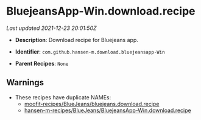 # BluejeansApp-Win.download.recipe

_Last updated 2021-12-23 20:01:50Z_

- **Description**: Download recipe for Bluejeans app.

- **Identifier**: `com.github.hansen-m.download.bluejeansapp-Win`

- **Parent Recipes**: `None`


## Warnings

- These recipes have duplicate NAMEs:
    - [moofit-recipes/BlueJeans/bluejeans.download.recipe](/autopkg-dupe-tracker/moofit-recipes/BlueJeans/bluejeans.download.recipe)
    - [hansen-m-recipes/BlueJeans/BluejeansApp-Win.download.recipe](/autopkg-dupe-tracker/hansen-m-recipes/BlueJeans/BluejeansApp-Win.download.recipe)